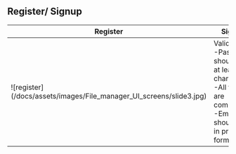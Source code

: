 ## Register/ Signup
|Register | Signup|
|--|--|
|![register] (/docs/assets/images/File_manager_UI_screens/slide3.jpg)|Validations <br /> -Password should be at least 8 characters.<br />-All fields are compulsory <br />-Email should be in proper format.|